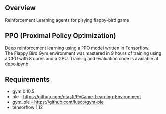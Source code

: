 ## Overview
Reinforcement Learning agents for playing flappy-bird game

## PPO (Proximal Policy Optimization)
Deep reinforcement learning using a PPO model written in Tensorflow.<br>
The Flappy Bird Gym environment was mastered in 9 hours of training using a CPU with 8 cores and a GPU. Training and evaluation code is available at [dppo.ipynb](https://github.com/dguoy/flappy_bird/blob/master/dppo.ipynb)

## Requirements
- gym 0.10.5
- ple - https://github.com/ntasfi/PyGame-Learning-Environment
- gym_ple - https://github.com/lusob/gym-ple
- tensorflow 1.12
